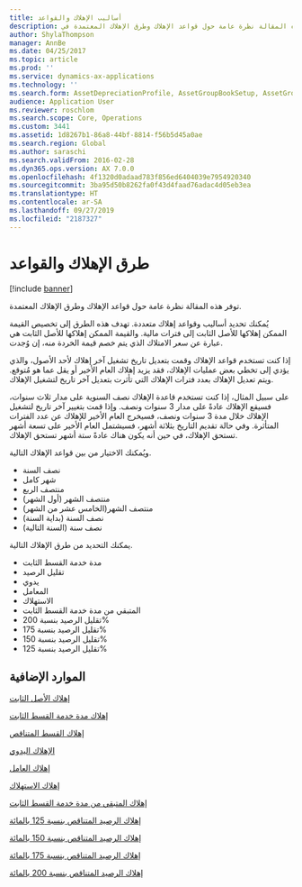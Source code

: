 ```yaml
---
title: أساليب الإهلاك والقواعد
description: توفر هذه المقالة نظرة عامة حول قواعد الإهلاك وطرق الإهلاك المعتمدة في Microsoft Dynamics 365 Finance.
author: ShylaThompson
manager: AnnBe
ms.date: 04/25/2017
ms.topic: article
ms.prod: ''
ms.service: dynamics-ax-applications
ms.technology: ''
ms.search.form: AssetDepreciationProfile, AssetGroupBookSetup, AssetGroupDepBookSetup
audience: Application User
ms.reviewer: roschlom
ms.search.scope: Core, Operations
ms.custom: 3441
ms.assetid: 1d8267b1-86a8-44bf-8814-f56b5d45a0ae
ms.search.region: Global
ms.author: saraschi
ms.search.validFrom: 2016-02-28
ms.dyn365.ops.version: AX 7.0.0
ms.openlocfilehash: 4f1320d0adaad783f856ed6404039e7954920340
ms.sourcegitcommit: 3ba95d50b8262fa0f43d4faad76adac4d05eb3ea
ms.translationtype: HT
ms.contentlocale: ar-SA
ms.lasthandoff: 09/27/2019
ms.locfileid: "2187327"
---
```

# <a name="depreciation-methods-and-conventions"></a>طرق الإهلاك والقواعد

[!include [banner](../includes/banner.md)]

توفر هذه المقالة نظرة عامة حول قواعد الإهلاك وطرق الإهلاك المعتمدة.

يُمكنك تحديد أساليب وقواعد إهلاك متعددة. تهدف هذه الطرق إلى تخصيص القيمة الممكن إهلاكها للأصل الثابت إلى فترات مالية. والقيمة الممكن إهلاكها للأصل الثابت هي عبارة عن سعر الامتلاك الذي يتم خصم قيمة الخردة منه، إن وُجدت. 

إذا كنت تستخدم قواعد الإهلاك وقمت بتعديل تاريخ تشغيل آخر إهلاك لأحد الأصول، والذي يؤدي إلى تخطي بعض عمليات الإهلاك، فقد يزيد إهلاك العام الأخير أو يقل عما هو مُتوقع. ويتم تعديل الإهلاك بعدد فترات الإهلاك التي تأثرت بتعديل آخر تاريخ لتشغيل الإهلاك.

على سبيل المثال، إذا كنت تستخدم قاعدة الإهلاك نصف السنوية على مدار ثلاث سنوات، فسيقع الإهلاك عادةً على مدار 3 سنوات ونصف. وإذا قمت بتغيير آخر تاريخ لتشغيل الإهلاك خلال مدة 3 سنوات ونصف، فسيخرج العام الأخير للإهلاك عن عدد الفترات المتأثرة. وفي حالة تقديم التاريخ بثلاثة أشهر، فسيشتمل العام الأخير على تسعة أشهر تستحق الإهلاك، في حين أنه يكون هناك عادةً ستة أشهر تستحق الإهلاك.

ويُمكنك الاختيار من بين قواعد الإهلاك التالية.


-   نصف السنة
-   شهر كامل
-   منتصف الربع
-   منتصف الشهر (أول الشهر)
-   منتصف الشهر(الخامس عشر من الشهر)
-   نصف السنة (بداية السنة)
-   نصف سنة (السنة التالية)

يمكنك التحديد من طرق الإهلاك التالية.
-   مدة خدمة القسط الثابت
-   تقليل الرصيد
-   يدوي
-   المعامل
-   الاستهلاك
-   المتبقي من مدة خدمة القسط الثابت
-   تقليل الرصيد بنسبة 200%
-   تقليل الرصيد بنسبة 175%
-   تقليل الرصيد بنسبة 150%
-   تقليل الرصيد بنسبة 125%





<a name="additional-resources"></a>الموارد الإضافية
--------

[إهلاك الأصل الثابت](fixed-asset-depreciation.md)

[إهلاك مدة خدمة القسط الثابت](Straight-line-service-life-depreciation.md)

[إهلاك القسط المتناقص](reduce-balance-depreciation.md)

[الإهلاك اليدوي](manual-depreciation.md)

[إهلاك العامل](factor-depreciation.md)

[إهلاك الاستهلاك](consumption-depreciation.md)

[إهلاك المتبقي من مدة خدمة القسط الثابت](straight-line-life-remaining-depreciation.md)

[إهلاك الرصيد المتناقص بنسبة 125 بالمائة](125-percent-reducing-balance-depreciation.md)

[إهلاك الرصيد المتناقص بنسبة 150 بالمائة](150-percent-reducing-balance-depreciation.md)

[إهلاك الرصيد المتناقص بنسبة 175 بالمائة](175-percent-reducing-balance-depreciation.md)

[إهلاك الرصيد المتناقص بنسبة 200 بالمائة](200-percent-reducing-balance-depreciation.md)



